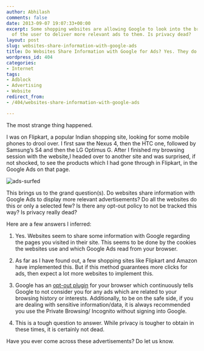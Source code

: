 ```yaml
---
author: Abhilash
comments: false
date: 2013-09-07 19:07:33+00:00
excerpt: Some shopping websites are allowing Google to look into the browsing history
  of the user to deliver more relevant ads to them. Is privacy dead?
layout: post
slug: websites-share-information-with-google-ads
title: Do Websites Share Information with Google for Ads? Yes. They do.
wordpress_id: 404
categories:
- Internet
tags:
- Adblock
- Advertising
- Website
redirect_from:
- /404/websites-share-information-with-google-ads

---
```


The most strange thing happened.

I was on Flipkart, a popular Indian shopping site, looking for some mobile phones to drool over. I first saw the Nexus 4, then the HTC one, followed by Samsung’s S4 and then the LG Optimus G. After I finished my browsing session with the website,I headed over to another site and was surprised, if not shocked, to see the products which I had gone through in Flipkart, in the Google Ads on that page.

![ads-surfed](https://techcovered.github.io/images/ads-surfed_thumb.png)

This brings us to the grand question(s). Do websites share information with Google Ads to display more relevant advertisements? Do all the websites do this or only a selected few? Is there any opt-out policy to not be tracked this way? Is privacy really dead?

Here are a few answers I inferred:

1) Yes. Websites seem to share some information with Google regarding the pages you visited in their site. This seems to be done by the cookies the websites use and which Google Ads read from your browser.

2) As far as I have found out, a few shopping sites like Flipkart and Amazon have implemented this. But if this method guarantees more clicks for ads, then expect a lot more websites to implement this.

3) Google has an [opt-out plugin](https://www.google.com/settings/ads/plugin) for your browser which continuously tells Google to not consider you for any ads which are related to your browsing history or interests. Additionally, to be on the safe side, if you are dealing with sensitive information/data, it is always recommended you use the Private Browsing/ Incognito without signing into Google.

4) This is a tough question to answer. While privacy is tougher to obtain in these times, it is certainly not dead.

Have you ever come across these advertisements? Do let us know.
